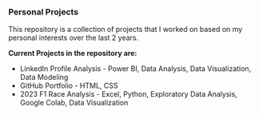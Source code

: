 ### Personal Projects

This repository is a collection of projects that I worked on based on my personal interests over the last 2 years. 

**Current Projects in the repository are:**
<ul>
  <li> LinkedIn Profile Analysis - Power BI, Data Analysis, Data Visualization, Data Modeling</li>
  <li> GitHub Portfolio - HTML, CSS</li>
  <li>2023 F1 Race Analysis - Excel, Python, Exploratory Data Analysis, Google Colab, Data Visualization</li>
</ul>
